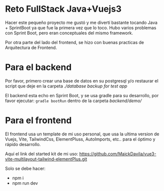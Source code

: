 # Reto FullStack Java+Vuejs3
Hacer este pequeño proyecto me gustó y me divertí bastante tocando Java + SprintBoot ya que fue la primera vez que lo toco. Hubo varios problemas con Sprint Boot, pero eran conceptuales del mismo framework.

Por otra parte del lado del frontend, se hizo con buenas practicas de Arquitectura de Frontend.

# Para el backend
Por favor, primero crear una base de datos en su postgresql y/o restaurar el script que deje en la carpeta *./database backup for test app*

El backend esta echo en Sprint Boot, y se usa gradle para su desarrollo, por favor ejecutar: `gradle bootRun` dentro de la carpeta *backend/demo/*

# Para el frontend
El frontend usa un template de mi uso personal, que usa la ultima version de Vuejs, Vite, TailwindCss, ElementPluss, AutoImports, etc.. para el óptimo y rápido desarrollo.

Aquí el link del started kit de mi uso: <link>https://github.com/MaickDavila/vue3-vite-multilayout-tailwind-elementPlus.git</link>

Solo se debe hacer:
* npm i
* npm run dev